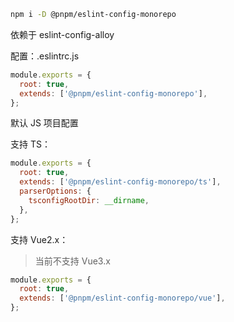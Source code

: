 ```bash
npm i -D @pnpm/eslint-config-monorepo
```

依赖于 eslint-config-alloy

配置：.eslintrc.js
```js
module.exports = {
  root: true,
  extends: ['@pnpm/eslint-config-monorepo'],
};
```
默认 JS 项目配置

支持 TS：
```js
module.exports = {
  root: true,
  extends: ['@pnpm/eslint-config-monorepo/ts'],
  parserOptions: {
    tsconfigRootDir: __dirname,
  },
};
```

支持 Vue2.x：
> 当前不支持 Vue3.x
```js
module.exports = {
  root: true,
  extends: ['@pnpm/eslint-config-monorepo/vue'],
};
```
